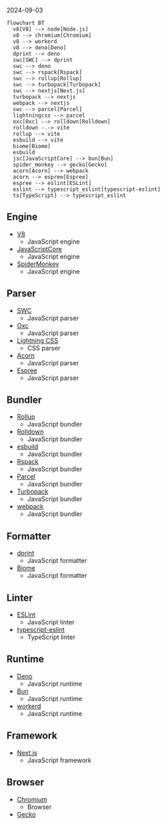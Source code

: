 2024-09-03

```mermaid
flowchart BT
  v8[V8] --> node[Node.js]
  v8 --> chromium[Chromium]
  v8 --> workerd
  v8 --> deno[Deno]
  dprint --> deno
  swc[SWC] --> dprint
  swc --> deno
  swc --> rspack[Rspack]
  swc --> rollup[Rollup]
  swc --> turbopack[Turbopack]
  swc --> nextjs[Next.js]
  turbopack --> nextjs
  webpack --> nextjs
  swc --> parcel[Parcel]
  lightningcss --> parcel
  oxc[Oxc] --> rolldown[Rolldown]
  rolldown -.-> vite
  rollup --> vite
  esbuild --> vite
  biome[Biome]
  esbuild
  jsc[JavaScriptCore] --> bun[Bun]
  spider_monkey --> gecko[Gecko]
  acorn[Acorn] --> webpack
  acorn --> espree[Espree]
  espree --> eslint[ESLint]
  eslint --> typescript_eslint[typescript-eslint]
  ts[TypeScript] --> typescript_eslint
```

## Engine

- [V8](https://v8.dev/)
  - JavaScript engine
- [JavaScriptCore](https://docs.webkit.org/Deep%20Dive/JSC/JavaScriptCore.html)
  - JavaScript engine
- [SpiderMonkey](https://spidermonkey.dev/)
  - JavaScript engine

## Parser

- [SWC](https://swc.rs/)
  - JavaScript parser
- [Oxc](https://oxc.rs/)
  - JavaScript parser
- [Lightning CSS](https://lightningcss.dev/)
  - CSS parser
- [Acorn](https://github.com/acornjs/acorn)
  - JavaScript parser
- [Espree](https://www.npmjs.com/package/espree)
  - JavaScript parser

## Bundler

- [Rollup](https://rollupjs.org/)
  - JavaScript bundler
- [Rolldown](https://rolldown.rs/)
  - JavaScript bundler
- [esbuild](https://esbuild.github.io/)
  - JavaScript bundler
- [Rspack](https://rspack.dev/)
  - JavaScript bundler
- [Parcel](https://parceljs.org/)
  - JavaScript bundler
- [Turbopack](https://turbo.build/pack/docs)
  - JavaScript bundler
- [webpack](https://webpack.js.org/)
  - JavaScript bundler

## Formatter

- [dprint](https://dprint.dev/)
  - JavaScript formatter
- [Biome](https://biomejs.dev/)
  - JavaScript formatter

## Linter

- [ESLint](https://eslint.org/)
  - JavaScript linter
- [typescript-eslint](https://typescript-eslint.io/)
  - TypeScript linter

## Runtime

- [Deno](https://deno.com/)
  - JavaScript runtime
- [Bun](https://bun.sh/)
  - JavaScript runtime
- [workerd](https://github.com/cloudflare/workerd)
  - JavaScript runtime

## Framework

- [Next.js](https://nextjs.org/)
  - JavaScript framework

## Browser

- [Chromium](https://www.chromium.org/Home/)
  - Browser
- [Gecko](https://firefox-source-docs.mozilla.org/overview/gecko.html)
